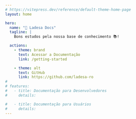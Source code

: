 ```yaml
---
# https://vitepress.dev/reference/default-theme-home-page
layout: home

hero:
  name: "🦉 Ladesa Docs"
  tagline: |
    Bons estudos pela nossa base de conhecimento 📚!

  actions:
    - theme: brand
      text: Acessar a Documentação
      link: /getting-started

    - theme: alt
      text: GitHub
      link: https://github.com/ladesa-ro
#
# features:
#   - title: Documentação para Desenvolvedores
#     details:

#   - title: Documentação para Usuários
#     details:
---
```

